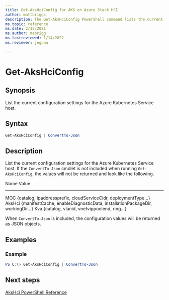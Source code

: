 ```yaml
---
title: Get-AksHciConfig for AKS on Azure Stack HCI
author: mattbriggs
description: The Get-AksHciConfig PowerShell command lists the current configuration settings for the Azure Kubernetes Service host.
ms.topic: reference
ms.date: 2/12/2021
ms.author: mabrigg 
ms.lastreviewed: 1/14/2022
ms.reviewer: jeguan

---
```


# Get-AksHciConfig

## Synopsis
List the current configuration settings for the Azure Kubernetes Service host.

## Syntax

```powershell
Get-AksHciConfig | ConvertTo-Json
```

## Description
List the current configuration settings for the Azure Kubernetes Service host. If the `ConvertTo-Json` cmdlet is not included when running `Get-AksHciConfig`, the values will not be returned and look like the following.

Name                           Value
----                           -----
MOC                            {catalog, ipaddressprefix, cloudServiceCidr, deploymentType...}
AksHci                         {manifestCache, enableDiagnosticData, installationPackageDir, workingDir...}
Kva                            {catalog, vlanid, vnetvippoolend, ring...}

When `ConvertTo-Json` is included, the configuration values will be returned as JSON objects.

## Examples

### Example 
```powershell
PS C:\> Get-AksHciConfig | ConvertTo-Json
```

## Next steps

[AksHci PowerShell Reference](index.md)
